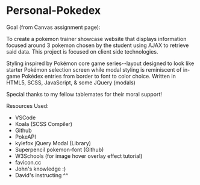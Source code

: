 # Personal-Pokedex

Goal (from Canvas assignment page):

To create a pokemon trainer showcase website that displays information focused around 3 pokemon chosen by the student using AJAX to retrieve said data. This project is focused on client side technologies.

Styling inspired by Pokémon core game series--layout designed to look like starter Pokémon selection screen while modal styling is reminiscent of in-game Pokédex entries from border to font to color choice. Written in HTML5, SCSS, JavaScript, & some JQuery (modals)

Special thanks to my fellow tablemates for their moral support!

Resources Used:
<ul>
  <li>VSCode</li>
  <li>Koala (SCSS Compiler)</li>
  <li>Github</li>
  <li>PokeAPI</li>
  <li>kylefox jQuery Modal (Library)</li>
  <li>Superpencil pokemon-font (Github)</li>
  <li>W3Schools (for image hover overlay effect tutorial)</li>
  <li>favicon.cc</li>
  <li>John's knowledge :) </li>
  <li>David's instructing ^^ </li>
</ul>

